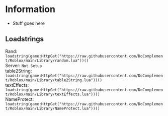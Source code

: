 # Information
- Stuff goes here

## Loadstrings
Rand: ``` loadstring(game:HttpGet("https://raw.githubusercontent.com/DoComplement/Roblox/main/Library/random.lua"))() ```  
Server: ``` Not Setup ```  
table2String: ``` loadstring(game:HttpGet("https://raw.githubusercontent.com/DoComplement/Roblox/main/Library/table2String.lua"))() ```  
textEffects: ``` loadstring(game:HttpGet("https://raw.githubusercontent.com/DoComplement/Roblox/main/Library/textEffects.lua"))() ```  
NameProtect: ``` loadstring(game:HttpGet("https://raw.githubusercontent.com/DoComplement/Roblox/main/Library/NameProtect.lua"))() ```
